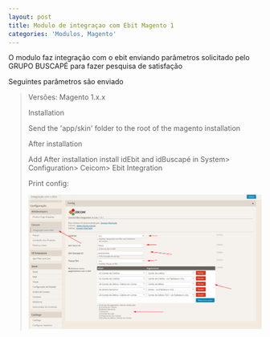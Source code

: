 ```yaml
---
layout: post
title: Modulo de integraçao com Ebit Magento 1
categories: 'Modulos, Magento'
---
```

O modulo faz integração com o ebit enviando parâmetros solicitado pelo GRUPO BUSCAPÉ para fazer pesquisa de satisfação 

Seguintes parâmetros são enviado

> <param id="ebitParam" 

Versões: Magento 1.x.x

Installation

Send the 'app/skin' folder to the root of the magento installation

After installation

Add After installation install idEbit and idBuscapé in System> Configuration> Ceicom> Ebit Integration 

Print config: 

![](/img/uploads/687474703a2f2f692e696d6775722e636f6d2f67526c58346a792e706e67.png)
